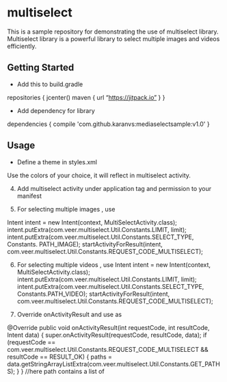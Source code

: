 # multiselect
This is a sample repository for demonstrating the use of multiselect library. 
Multiselect library is a powerful library to select multiple images and videos efficiently.

## Getting Started

*  Add this to build.gradle

repositories
{ 
 jcenter() 
 maven 
{
 url “https://jitpack.io” 
}
}

*  Add dependency for library

dependencies { compile 'com.github.karanvs:mediaselectsample:v1.0' }

## Usage

*  Define a theme in styles.xml

<style name="AppTheme.NoActionBar" parent="Theme.AppCompat.Light.NoActionBar">
  <item name="colorPrimary">@color/colorPrimary</item>
  <item name="colorPrimaryDark">@color/colorPrimaryDark</item>
  <item name="colorAccent">@color/colorAccent</item>
</style>

Use the colors of your choice, it will reflect in multiselect activity.

4)  Add multiselect activity under application tag and permission to your manifest

<uses-permission android:name="android.permission.READ_EXTERNAL_STORAGE"></uses-permission>

<activity
    android:name="com.veer.multiselect.MultiSelectActivity"
    android:theme="@style/AppTheme.NoActionBar">
  <intent-filter>
    <action android:name="com.veer.multiselect.MultiSelectActivity" />
    <category android:name="android.intent.category.DEFAULT" />
  </intent-filter>
</activity>

5)  For selecting multiple images , use

Intent intent = new Intent(context, MultiSelectActivity.class);
intent.putExtra(com.veer.multiselect.Util.Constants.LIMIT, limit);
intent.putExtra(com.veer.multiselect.Util.Constants.SELECT_TYPE, Constants. PATH_IMAGE);
startActivityForResult(intent,
    com.veer.multiselect.Util.Constants.REQUEST_CODE_MULTISELECT);

6) For selecting multiple videos , use
Intent intent = new Intent(context, MultiSelectActivity.class);
intent.putExtra(com.veer.multiselect.Util.Constants.LIMIT, limit);
intent.putExtra(com.veer.multiselect.Util.Constants.SELECT_TYPE, Constants.PATH_VIDEO);
startActivityForResult(intent,
    com.veer.multiselect.Util.Constants.REQUEST_CODE_MULTISELECT);

7)  Override onActivityResult and use as

@Override public void onActivityResult(int requestCode, int resultCode, Intent data) {
  super.onActivityResult(requestCode, resultCode, data);
  if (requestCode == com.veer.multiselect.Util.Constants.REQUEST_CODE_MULTISELECT
      && resultCode == RESULT_OK) {
    paths = data.getStringArrayListExtra(com.veer.multiselect.Util.Constants.GET_PATHS);
      }
}
//here path contains a list of 
